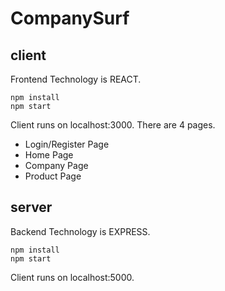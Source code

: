 # CompanySurf

## client
Frontend Technology is REACT.

    npm install
    npm start

Client runs on localhost:3000.
There are 4 pages.
* Login/Register Page
* Home Page
* Company Page
* Product Page

## server
Backend Technology is EXPRESS.

    npm install
    npm start

Client runs on localhost:5000.